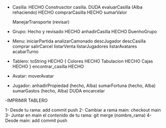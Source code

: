 - Casilla:
  HECHO Construsctor casilla.
  DUDA evaluarCasilla (Alba rehaciendo)
  HECHO comprarCasilla 
  HECHO sumarValor

  ManejarTransporte (revisar)

- Grupo: Hecho y revisado
  HECHO anhadirCasilla
  HECHO DuenhoGrupo

- Menu:
  iniciarPartida
  analizarCamonado
  descJugador
  descCasilla
  comprar
  salirCarcel
  listarVenta
  listarJugadores
  listarAvatares
  acabarTurno

- Tablero:
  toString HECHO {
    Colores HECHO
    Tabulacion HECHO
    Cajas HECHO
  }
  encontrar_casilla HECHO

- Avatar:
  moverAvatar

- Jugador:
  anhadirPropiedad (hecho, Alba)
  sumarFortuna (hecho, Alba)
  sumarGastos (hecho, Alba)
  DUDA encarcelar

-IMPRIMIR TABLERO


1- Desde tu rama: add commit push
2- Cambiar a rama main: checkout main
3- Juntar en main el contenido de tu rama: git merge (nombre_rama)
4- Desde main: add commit push